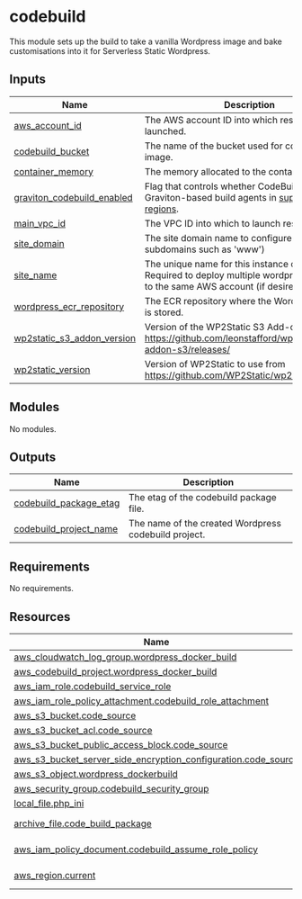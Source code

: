 <!-- BEGIN_TF_DOCS -->
# codebuild

This module sets up the build to take a vanilla Wordpress image and bake customisations into it for Serverless Static Wordpress.

## Inputs

| Name | Description | Type | Default | Required |
|------|-------------|------|---------|:--------:|
| <a name="input_aws_account_id"></a> [aws\_account\_id](#input\_aws\_account\_id) | The AWS account ID into which resources will be launched. | `string` | n/a | yes |
| <a name="input_codebuild_bucket"></a> [codebuild\_bucket](#input\_codebuild\_bucket) | The name of the bucket used for codebuild of the image. | `string` | n/a | yes |
| <a name="input_container_memory"></a> [container\_memory](#input\_container\_memory) | The memory allocated to the container (in MB) | `number` | n/a | yes |
| <a name="input_graviton_codebuild_enabled"></a> [graviton\_codebuild\_enabled](#input\_graviton\_codebuild\_enabled) | Flag that controls whether CodeBuild should use Graviton-based build agents in [supported regions](https://docs.aws.amazon.com/codebuild/latest/userguide/build-env-ref-compute-types.html). | `bool` | `false` | no |
| <a name="input_main_vpc_id"></a> [main\_vpc\_id](#input\_main\_vpc\_id) | The VPC ID into which to launch resources. | `string` | n/a | yes |
| <a name="input_site_domain"></a> [site\_domain](#input\_site\_domain) | The site domain name to configure (without any subdomains such as 'www') | `string` | n/a | yes |
| <a name="input_site_name"></a> [site\_name](#input\_site\_name) | The unique name for this instance of the module. Required to deploy multiple wordpress instances to the same AWS account (if desired). | `string` | n/a | yes |
| <a name="input_wordpress_ecr_repository"></a> [wordpress\_ecr\_repository](#input\_wordpress\_ecr\_repository) | The ECR repository where the Wordpress image is stored. | `string` | n/a | yes |
| <a name="input_wp2static_s3_addon_version"></a> [wp2static\_s3\_addon\_version](#input\_wp2static\_s3\_addon\_version) | Version of the WP2Static S3 Add-on to use from https://github.com/leonstafford/wp2static-addon-s3/releases/ | `string` | `"1.0"` | no |
| <a name="input_wp2static_version"></a> [wp2static\_version](#input\_wp2static\_version) | Version of WP2Static to use from https://github.com/WP2Static/wp2static/releases | `string` | `"7.1.7"` | no |
## Modules

No modules.
## Outputs

| Name | Description |
|------|-------------|
| <a name="output_codebuild_package_etag"></a> [codebuild\_package\_etag](#output\_codebuild\_package\_etag) | The etag of the codebuild package file. |
| <a name="output_codebuild_project_name"></a> [codebuild\_project\_name](#output\_codebuild\_project\_name) | The name of the created Wordpress codebuild project. |
## Requirements

No requirements.
## Resources

| Name | Type |
|------|------|
| [aws_cloudwatch_log_group.wordpress_docker_build](https://registry.terraform.io/providers/hashicorp/aws/latest/docs/resources/cloudwatch_log_group) | resource |
| [aws_codebuild_project.wordpress_docker_build](https://registry.terraform.io/providers/hashicorp/aws/latest/docs/resources/codebuild_project) | resource |
| [aws_iam_role.codebuild_service_role](https://registry.terraform.io/providers/hashicorp/aws/latest/docs/resources/iam_role) | resource |
| [aws_iam_role_policy_attachment.codebuild_role_attachment](https://registry.terraform.io/providers/hashicorp/aws/latest/docs/resources/iam_role_policy_attachment) | resource |
| [aws_s3_bucket.code_source](https://registry.terraform.io/providers/hashicorp/aws/latest/docs/resources/s3_bucket) | resource |
| [aws_s3_bucket_acl.code_source](https://registry.terraform.io/providers/hashicorp/aws/latest/docs/resources/s3_bucket_acl) | resource |
| [aws_s3_bucket_public_access_block.code_source](https://registry.terraform.io/providers/hashicorp/aws/latest/docs/resources/s3_bucket_public_access_block) | resource |
| [aws_s3_bucket_server_side_encryption_configuration.code_source](https://registry.terraform.io/providers/hashicorp/aws/latest/docs/resources/s3_bucket_server_side_encryption_configuration) | resource |
| [aws_s3_object.wordpress_dockerbuild](https://registry.terraform.io/providers/hashicorp/aws/latest/docs/resources/s3_object) | resource |
| [aws_security_group.codebuild_security_group](https://registry.terraform.io/providers/hashicorp/aws/latest/docs/resources/security_group) | resource |
| [local_file.php_ini](https://registry.terraform.io/providers/hashicorp/local/latest/docs/resources/file) | resource |
| [archive_file.code_build_package](https://registry.terraform.io/providers/hashicorp/archive/latest/docs/data-sources/file) | data source |
| [aws_iam_policy_document.codebuild_assume_role_policy](https://registry.terraform.io/providers/hashicorp/aws/latest/docs/data-sources/iam_policy_document) | data source |
| [aws_region.current](https://registry.terraform.io/providers/hashicorp/aws/latest/docs/data-sources/region) | data source |
<!-- END_TF_DOCS -->
